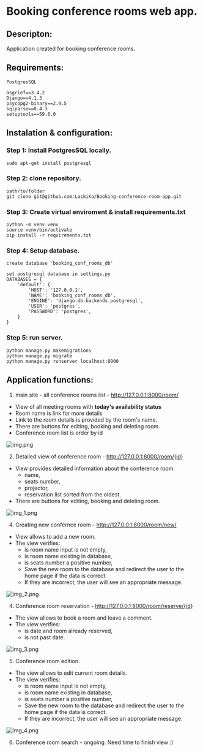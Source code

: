 # Booking conference rooms web app.


## Descripton:
Application created for booking conference rooms.

## Requirements:
```
PostgresSQL

asgrief==3.4.2
Django==4.1.3
psycopg2-binary==2.9.5
sqlparse==0.4.3
setuptools==59.6.0
```
## Instalation & configuration:

### Step 1: Install PostgresSQL locally.
```
sudo apt-get install postgresql 
```

### Step 2: clone repository.
```
path/to/folder
git clone git@github.com:LaskiKa/Booking-conference-room-app.git
```
### Step 3: Create virtual enviroment & install requirements.txt
```
python -m venv venv
source venv/bin/activate
pip install -r requirements.txt
```

### Step 4: Setup database.
```
create database 'booking_conf_rooms_db'

set postgresql database in settings.py
DATABASES = {
    'default': {
        'HOST': '127.0.0.1',
        'NAME': 'booking_conf_rooms_db',
        'ENGINE': 'django.db.backends.postgresql',
        'USER': 'postgres',  
        'PASSWORD': 'postgres',
    }
}
```

### Step 5: run server.
```
python manage.py makemigrations
python manage.py migrate
python manage.py runserver localhost:8000
```

## Application functions:

1. main site - all conference rooms list - http://127.0.0.1:8000/room/
- View of all meeting rooms with **today's availability status**
- Room name is link for more details
- Link to the room details is provided by the room's name. 
- There are buttons for editing, booking and deleting room.
- Conference room list is order by id

![img.png](img/img.png)

2. Detailed view of conference room - http://127.0.0.1:8000/room/{id}
- View provides detailed information about the conference room.
  - name, 
  - seats number, 
  - projector, 
  - reservation list sorted from the oldest.
- There are buttons for editing, booking and deleting room.

![img_1.png](img/img_1.png)

4. Creating new confernce room - http://127.0.0.1:8000/room/new/

- View allows  to add a new room.
- The view verifies:
  - is room name input is not empty,
  - is room name  existing in database,
  - is seats number a positive number,
  - Save the new room to the database and redirect the user to the home page if the data is correct. 
  - If they are incorrect, the user will see an appropriate message. 

![img_2.png](img/img_2.png)

4. Conference room reservation - http://127.0.0.1:8000/room/reserve/{id}

- The view allows to book a room and leave a comment.
- The view verifies:
  - is date and room already reserved,
  - is not past date.

![img_3.png](img/img_3.png)

5. Conference room edition.

- The view allows to edit current room details.
- The view verifies:
  - is room name input is not empty,
  - is room name  existing in database,
  - is seats number a positive number,
  - Save the new room to the database and redirect the user to the home page if the data is correct. 
  - If they are incorrect, the user will see an appropriate message. 

![img_4.png](img/img_4.png)

6. Conference room search - ongoing. Need time to finish view :)


